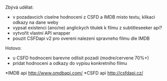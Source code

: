 Zbývá udělat:
- v pozadavcich ciselne hodnoceni z CSFD a IMDB misto textu, klikaci odkazy na dane weby
- vypsat existenci (ano/ne) anglickych titulek k filmu z subtitleseeker api?
- vytvořit vlastní API wrapper
- pouzit CSFDapi v2 pro overeni nalezeni spravneho filmu dle IMDB

Hotovo:
- u CSFD hodnoceni barevne odlisit pozadi (modre/cervene 70%+)
- pridat hodnoceni a odkazy do vypisu konkretniho filmu


*IMDB api http://www.omdbapi.com/
*CSFD api http://csfdapi.cz/